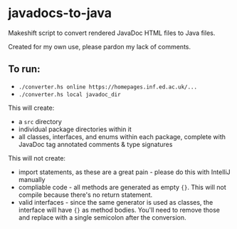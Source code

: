 # javadocs-to-java

Makeshift script to convert rendered JavaDoc HTML files to Java files.

Created for my own use, please pardon my lack of comments.

## To run:

- `./converter.hs online https://homepages.inf.ed.ac.uk/...`
- `./converter.hs local javadoc_dir`

This will create:
- a `src` directory
- individual package directories within it
- all classes, interfaces, and enums within each package, complete with JavaDoc tag annotated comments & type signatures

This will not create:
- import statements, as these are a great pain - please do this with IntelliJ manually
- compliable code - all methods are generated as empty `{}`. This will not compile because there's no return statement.
- valid interfaces - since the same generator is used as classes, the interface will have `{}` as method bodies. You'll need to remove those and replace with a single semicolon after the conversion.

